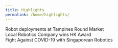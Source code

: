 ```yaml
---
title: Highlights
permalink: /home/highlights/
---
```

Robot deployments at Tampines Round Market  
Local Robotics Company wins HK Award  
Fight Against COVID-19 with Singaporean Robotics
